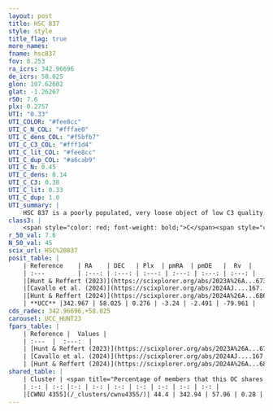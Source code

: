 ```yaml
---
layout: post
title: HSC 837
style: style
title_flag: true
more_names: 
fname: hsc837
fov: 0.253
ra_icrs: 342.96696
de_icrs: 58.025
glon: 107.62602
glat: -1.26267
r50: 7.6
plx: 0.2757
UTI: "0.33"
UTI_COLOR: "#fee8cc"
UTI_C_N_COL: "#fffae0"
UTI_C_dens_COL: "#f5bfb7"
UTI_C_C3_COL: "#fff1d4"
UTI_C_lit_COL: "#fee8cc"
UTI_C_dup_COL: "#a6cab9"
UTI_C_N: 0.45
UTI_C_dens: 0.14
UTI_C_C3: 0.38
UTI_C_lit: 0.33
UTI_C_dup: 1.0
UTI_summary: |
    HSC 837 is a poorly populated, very loose object of low C3 quality. It was recently reported in the literature. This object shares a moderate percentage of members with a later reported entry.
class3: |
    <span style="color: red; font-weight: bold;">C</span><span style="color: #FFC300; font-weight: bold;">B</span>
r_50_val: 7.6
N_50_val: 45
scix_url: HSC%20837
posit_table: |
    | Reference    | RA    | DEC   | Plx  | pmRA  | pmDE   |  Rv  |
    | :---         | :---: | :---: | :---: | :---: | :---: | :---: |
    |[Hunt & Reffert (2023)](https://scixplorer.org/abs/2023A%26A...673A.114H) | 343.057 | 58.036 | 0.28 | -3.235 | -2.501 | -55.275 |
    |[Cavallo et al. (2024)](https://scixplorer.org/abs/2024AJ....167...12C) | 342.988 | 58.023 | 0.28 | -- | -- | -- |
    |[Hunt & Reffert (2024)](https://scixplorer.org/abs/2024A%26A...686A..42H) | 343.057 | 58.036 | 0.28 | -3.235 | -2.501 | -55.275 |
    | **UCC** |342.967 | 58.025 | 0.276 | -3.24 | -2.491 | -79.961 | 
cds_radec: 342.96696,+58.025
carousel: UCC_HUNT23
fpars_table: |
    | Reference |  Values |
    | :---  |  :---:  |
    | [Hunt & Reffert (2023)](https://scixplorer.org/abs/2023A%26A...673A.114H) | `AV50=2.441, diffAV50=1.776, MOD50=12.641, logAge50=7.807` |
    | [Cavallo et al. (2024)](https://scixplorer.org/abs/2024AJ....167...12C) | `AV50=2.55, dMod50=12.8, logAge50=7.76, [Fe/H]50=0.42` |
    | [Hunt & Reffert (2024)](https://scixplorer.org/abs/2024A%26A...686A..42H) | `MassJ=475.379` |
shared_table: |
    | Cluster | <span title="Percentage of members that this OC shares with the ones listed">%</span>   | RA   | DEC   | Plx   | pmRA  | pmDE  | Rv | UTI |
    | :-: | :-: |:-: | :-: | :-: | :-: | :-: | :-: | :-: |
    |[CWNU 4355](/_clusters/cwnu4355/)| 44.4 | 342.94 | 57.96 | 0.28 | -3.28 | -2.53 | -- |0.02 |
---
```

